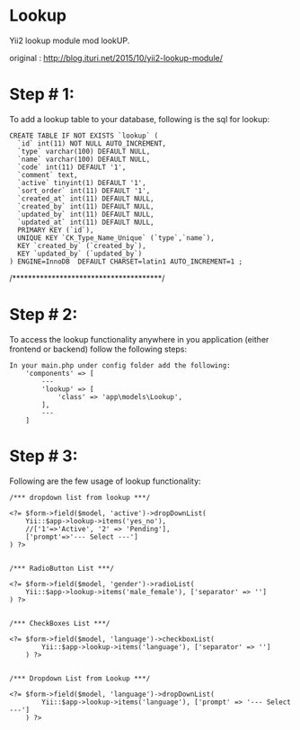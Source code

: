 Lookup  
=================
Yii2 lookup module mod lookUP.   

original : http://blog.ituri.net/2015/10/yii2-lookup-module/

Step # 1:
=========

To add a lookup table to your database, following is the sql for lookup:

	CREATE TABLE IF NOT EXISTS `lookup` (
	  `id` int(11) NOT NULL AUTO_INCREMENT,
	  `type` varchar(100) DEFAULT NULL,
	  `name` varchar(100) DEFAULT NULL,
	  `code` int(11) DEFAULT '1',
	  `comment` text,
	  `active` tinyint(1) DEFAULT '1',
	  `sort_order` int(11) DEFAULT '1',
	  `created_at` int(11) DEFAULT NULL,
	  `created_by` int(11) DEFAULT NULL,
	  `updated_by` int(11) DEFAULT NULL,
	  `updated_at` int(11) DEFAULT NULL,
	  PRIMARY KEY (`id`),
	  UNIQUE KEY `CK_Type_Name_Unique` (`type`,`name`),
	  KEY `created_by` (`created_by`),
	  KEY `updated_by` (`updated_by`)
	) ENGINE=InnoDB  DEFAULT CHARSET=latin1 AUTO_INCREMENT=1 ;
	
/**************************************/


Step # 2:
=========

To access the lookup functionality anywhere in you application (either frontend or backend) follow the following steps:

	In your main.php under config folder add the following:
		'components' => [
			---
	        'lookup' => [
	            'class' => 'app\models\Lookup',
	        ],
	        ---
	    ]

Step # 3:
=========

Following are the few usage of lookup functionality:


	/*** dropdown list from lookup ***/

	<?= $form->field($model, 'active')->dropDownList(
		Yii::$app->lookup->items('yes_no'),
		//['1'=>'Active', '2' => 'Pending'],
		['prompt'=>'--- Select ---'] 
	) ?>


	/*** RadioButton List ***/

	<?= $form->field($model, 'gender')->radioList(
		Yii::$app->lookup->items('male_female'), ['separator' => '']
	) ?>


	/*** CheckBoxes List ***/

	<?= $form->field($model, 'language')->checkboxList(
	        Yii::$app->lookup->items('language'), ['separator' => '']
	    ) ?>


	/*** Dropdown List from Lookup ***/

	<?= $form->field($model, 'language')->dropDownList(
	        Yii::$app->lookup->items('language'), ['prompt' => '--- Select ---']
	    ) ?>